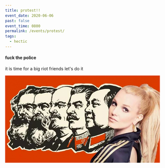 ```yaml
---
title: protest!!
event_date: 2020-06-06
past: false
event_time: 0800
permalink: /events/protest/
tags:
  - hectic
---
```

#### fuck the police

it is time for a big riot friends let's do it

![communist britney](/assets/images/uploads/britney.jpg "britney")
